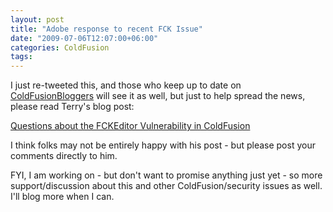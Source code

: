 ```yaml
---
layout: post
title: "Adobe response to recent FCK Issue"
date: "2009-07-06T12:07:00+06:00"
categories: ColdFusion 
tags: 
---
```


I just re-tweeted this, and those who keep up to date on <a href="http://www.coldfusionbloggers.org">ColdFusionBloggers</a> will see it as well, but just to help spread the news, please read Terry's blog post:

<a href="http://www.terrenceryan.com/blog/index.cfm/2009/7/6/Questions-about-the-FCKEditor-Vulnerability-in-ColdFusion">Questions about the FCKEditor Vulnerability in ColdFusion</a>

I think folks may not be entirely happy with his post - but please post your comments directly to him. 

FYI, I am working on - but don't want to promise anything just yet - so more support/discussion about this and other ColdFusion/security issues as well. I'll blog more when I can.